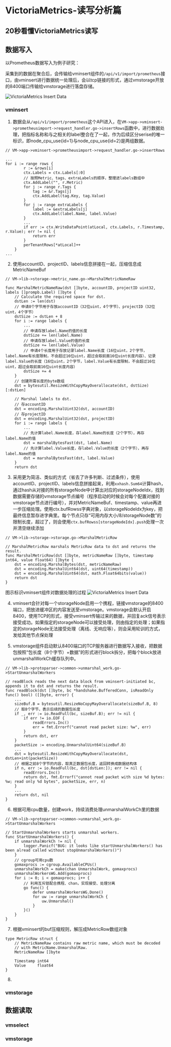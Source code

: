 # VictoriaMetrics-读写分析篇

## 20秒看懂VictoriaMetrics读写

## 数据写入
以Prometheus数据写入为例子研究：

采集到的数据在聚合后，会传输给vminsert组件的```/api/v1/import/prometheus```接口，由vminsert进行数据统一处理后，会以tcp链接的形式，通过vmstorage开放的8400端口传输给vmstorage进行落盘存储。

![VictoriaMetrics Insert Data](./image/insert-trace.png)

### vminsert
1. 数据会从```/api/v1/import/prometheus```这个API进入，在```VM->app->vminsert->prometheusimport->request_handler.go->insertRows```函数中，进行数据处理，把指标名称和与之相关的label整合在了一起，作为后续区分serise的唯一标识，即node_cpu_use{id=1}与node_cpu_use{id=2}是两组数据。
```
// VM->app->vminsert->prometheusimport->request_handler.go->insertRows

...
for i := range rows {
		r := &rows[i]
		ctx.Labels = ctx.Labels[:0]
        // 按照Metric、tags、extraLabels的顺序，整理进labels数组中
		ctx.AddLabel("", r.Metric)
		for j := range r.Tags {
			tag := &r.Tags[j]
			ctx.AddLabel(tag.Key, tag.Value)
		}
		for j := range extraLabels {
			label := &extraLabels[j]
			ctx.AddLabel(label.Name, label.Value)
		}
        ...
		if err := ctx.WriteDataPoint(atLocal, ctx.Labels, r.Timestamp, r.Value); err != nil {
			return err
		}
		perTenantRows[*atLocal]++
	}
...
```

2. 使用accountID、projectID、labels信息拼接在一起，压缩信息成MetricNameBuf
```
// VM->lib->storage->metric_name.go->MarshalMetricNameRaw

func MarshalMetricNameRaw(dst []byte, accountID, projectID uint32, labels []prompb.Label) []byte {
	// Calculate the required space for dst.
	dstLen := len(dst)
    // 申请8个字节用于存放accountID（32位uint，4个字节）、projectID（32位uint，4个字节）
	dstSize := dstLen + 8
	for i := range labels {
        ...
        // 申请存放label.Name的值的长度
		dstSize += len(label.Name)
        // 申请存放label.Value的值的长度
		dstSize += len(label.Value)
        // 申请4个长度用于存放记录label.Name长度（16位uint，2个字节，label.Name有长度限制，不会超过16位uint，超过会取前面16位uint长度内容）、记录label.Value的长度（16位uint，2个字节，label.Value有长度限制，不会超过16位uint，超过会取前面16位uint长度内容）
		dstSize += 4
	}
    // 创建所需长度的byte数组
	dst = bytesutil.ResizeWithCopyMayOverallocate(dst, dstSize)[:dstLen]

	// Marshal labels to dst.
    // 存accountID
	dst = encoding.MarshalUint32(dst, accountID)
    // 存projectID
	dst = encoding.MarshalUint32(dst, projectID)
	for i := range labels {
        ...
        // 先计算label.Name长度，存label.Name的长度（2个字节），再存label.Name的值
		dst = marshalBytesFast(dst, label.Name)
        // 先计算label.Value长度，存label.Value的长度（2个字节），再存label.Name的值
		dst = marshalBytesFast(dst, label.Value)
	}
	return dst
```

3. 采用更为简洁、类似的方式（省去了许多判断、过滤条件），使用accountID、projectID、labels信息拼接起来，利用```xxhash.Sum64```计算hash，通过hash从对接的所有storageNode中计算出对应的storageNodeIdx，找到数据需要存储的vmstorage节点编号（程序启动的时候会对每个配置对接的vmstorage节点进行编号），并对MetricNameBuf、timestamp、value再进一步压缩处理。使用ctx.bufRowss字典对象，以storageNodeIdx为key，把最终信息暂存进字典里。每个节点只存“可用内存大小/8/storageNode数”的限制长度，超过了，则会使用```ctx.bufRowss[storageNodeIdx].push```处理一次并清空继续添加
```
// VM->lib->storage->storage.go->MarshalMetricRow

// MarshalMetricRow marshals MetricRow data to dst and returns the result.
func MarshalMetricRow(dst []byte, metricNameRaw []byte, timestamp int64, value float64) []byte {
	dst = encoding.MarshalBytes(dst, metricNameRaw)
	dst = encoding.MarshalUint64(dst, uint64(timestamp))
	dst = encoding.MarshalUint64(dst, math.Float64bits(value))
	return dst
}
```

图示标识vminsert组件对数据处理的过程
![VictoriaMetrics Insert Data](./image/insert-data.jpg)

4. vminsert会针对每一个storageNode启用一个携程，链接vmstorage的8400端口，把放进缓冲区的内容发送至vmstorage。vmstorage会默认开启8400，使用TCP的形式，接受vminsert传输过来的数据，并回复ack信号表示接受成功。如果指定的storageNode可以接受处理，则由指定的处理；如果指定的storageNode无法接受处理（离线、无响应等），则会采用轮训的方式，发给其他节点保处理

5. vmstorage组件启动默认8400端口的TCP服务器进行数据写入接收，把数据包按照“包长度（8个字节）+数据”的形式进行block拆分，把每个block放进unmarshalWorkCh缓存队列中。
```
// VM->lib->protoparser->common->unmarshal_work.go->StartUnmarshalWorkers

// readBlock reads the next data block from vminsert-initiated bc, appends it to dst and returns the result.
func readBlock(dst []byte, bc *handshake.BufferedConn, isReadOnly func() bool) ([]byte, error) {
	...
	sizeBuf.B = bytesutil.ResizeNoCopyMayOverallocate(sizeBuf.B, 8)
    // 取8个字节，表示后续的数据包长度
	if _, err := io.ReadFull(bc, sizeBuf.B); err != nil {
		if err != io.EOF {
			readErrors.Inc()
			err = fmt.Errorf("cannot read packet size: %w", err)
		}
		return dst, err
	}
	packetSize := encoding.UnmarshalUint64(sizeBuf.B)
    ...
	dst = bytesutil.ResizeWithCopyMayOverallocate(dst, dstLen+int(packetSize))
    // 根据之前8个字节的内容，取真正数据包长度，返回转换成数据结构体
	if n, err := io.ReadFull(bc, dst[dstLen:]); err != nil {
		readErrors.Inc()
		return dst, fmt.Errorf("cannot read packet with size %d bytes: %w; read only %d bytes", packetSize, err, n)
	}
	...
	return dst, nil
}
```

6. 根据可用cpu数量，创建work，持续消费处理unmarshalWorkCh里的数据
```
// VM->lib->protoparser->common->unmarshal_work.go->StartUnmarshalWorkers

// StartUnmarshalWorkers starts unmarshal workers.
func StartUnmarshalWorkers() {
	if unmarshalWorkCh != nil {
		logger.Panicf("BUG: it looks like startUnmarshalWorkers() has been alread called without stopUnmarshalWorkers()")
	}
    // cgroup可用cpu数
	gomaxprocs := cgroup.AvailableCPUs()
	unmarshalWorkCh = make(chan UnmarshalWork, gomaxprocs)
	unmarshalWorkersWG.Add(gomaxprocs)
	for i := 0; i < gomaxprocs; i++ {
        // 利用互斥锁配合携程、chan，实现接受、处理分离
		go func() {
			defer unmarshalWorkersWG.Done()
			for uw := range unmarshalWorkCh {
				uw.Unmarshal()
			}
		}()
	}
}
```

7. 根据vminsert的buf压缩规则，解压成MetricRow数组对象
```
type MetricRow struct {
	// MetricNameRaw contains raw metric name, which must be decoded
	// with MetricName.UnmarshalRaw.
	MetricNameRaw []byte

	Timestamp int64
	Value     float64
}
```
8. 


### vmstorage


## 数据读取


### vmselect


### vmstorage

